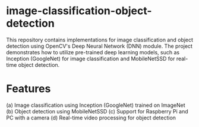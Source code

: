# image-classification-object-detection
This repository contains implementations for image classification and object detection using OpenCV's Deep Neural Network (DNN) module. The project demonstrates how to utilize pre-trained deep learning models, such as Inception (GoogleNet) for image classification and MobileNetSSD for real-time object detection.
# Features
(a) Image classification using Inception (GoogleNet) trained on ImageNet
(b) Object detection using MobileNetSSD
(c) Support for Raspberry Pi and PC with a camera
(d) Real-time video processing for object detection

